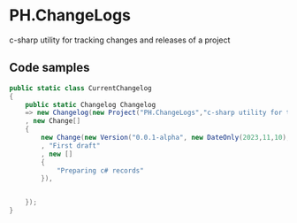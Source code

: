 # PH.ChangeLogs

c-sharp utility for tracking changes and releases of a project

## Code samples

```csharp
public static class CurrentChangelog
{
    public static Changelog Changelog
    => new Changelog(new Project("PH.ChangeLogs","c-sharp utility for tracking changes and releases of a project")
    , new Change[]
    {
        new Change(new Version("0.0.1-alpha", new DateOnly(2023,11,10),"")
        , "First draft"
        , new []
        {
            "Preparing c# records"
        }),


    });
}
```